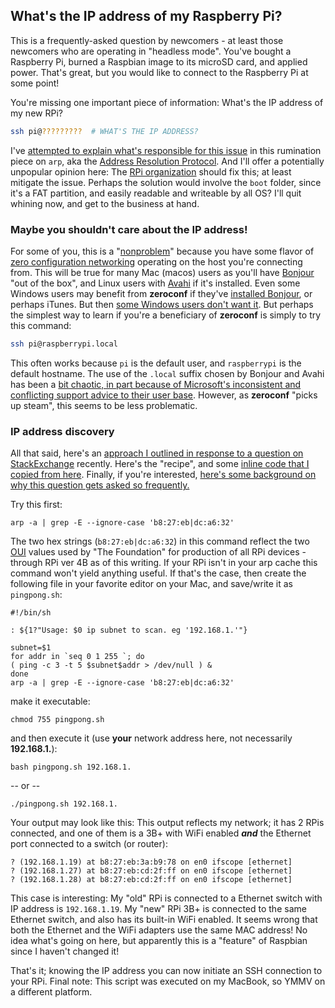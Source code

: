 ## What's the IP address of my Raspberry Pi?

This is a frequently-asked question by newcomers - at least those newcomers who are operating in "headless mode". You've bought a Raspberry Pi, burned a Raspbian image to its microSD card, and applied power. That's great, but you would like to connect to the Raspberry Pi at some point! 

You're missing one important piece of information: What's the IP address of my new RPi? 

```bash
ssh pi@?????????  # WHAT'S THE IP ADDRESS?
```

 I've [attempted to explain what's responsible for this issue](https://github.com/seamusdemora/PiFormulae/blob/master/ThinkingAboutARP.md) in this rumination piece on `arp`, aka the [Address Resolution Protocol](https://en.wikipedia.org/wiki/Address_Resolution_Protocol). And I'll offer a potentially unpopular opinion here: The [RPi organization](https://www.raspberrypi.org/about/) should fix this; at least mitigate the issue. Perhaps the solution would involve the `boot` folder, since it's a FAT partition, and easily readable and writeable by all OS? I'll quit whining now, and get to the business at hand. 

### Maybe you shouldn't care about the IP address! 

For some of you, this is a "[nonproblem](https://www.collinsdictionary.com/dictionary/english/nonproblem)" because you have some flavor of [zero configuration networking](https://en.wikipedia.org/wiki/Zero-configuration_networking) operating on the host you're connecting from. This will be true for many Mac (macos) users as you'll have [Bonjour](https://en.wikipedia.org/wiki/Bonjour_(software)) "out of the box", and Linux users with [Avahi](https://en.wikipedia.org/wiki/Avahi_(software)) if it's installed. Even some Windows users may benefit from **zeroconf** if they've [installed Bonjour](https://support.apple.com/downloads/Bonjour_for_Windows), or perhaps iTunes. But then [some Windows users don't want it](https://apple.stackexchange.com/questions/45765/do-i-really-need-bonjour-on-windows). But perhaps the simplest way to learn if you're a beneficiary of **zeroconf** is simply to try this command:  

```bash
ssh pi@raspberrypi.local
```

This often works because `pi` is the default user, and `raspberrypi` is the default hostname. The use of the `.local` suffix chosen by Bonjour and Avahi has been a [bit chaotic, in part because of Microsoft's inconsistent and conflicting support advice to their user base](https://en.wikipedia.org/wiki/.local). However, as **zeroconf** "picks up steam", this seems to be less problematic. 

### IP address discovery

All that said, here's an [approach I outlined in response to a question on StackExchange](https://raspberrypi.stackexchange.com/questions/82837/is-it-possible-to-set-a-static-ip-for-the-first-boot-of-headless-pi-ethernet-gad/82859#82859) recently. Here's the "recipe", and some [inline code that I copied from here](https://gist.github.com/blu3Alien/4585961). Finally, if you're interested, [here's some background on why this question gets asked so frequently.](https://github.com/seamusdemora/PiFormulae/blob/master/ThinkingAboutARP.md)

Try this first: 

```
arp -a | grep -E --ignore-case 'b8:27:eb|dc:a6:32'
```


The two hex strings (`b8:27:eb|dc:a6:32`) in this command reflect the two [OUI](https://en.wikipedia.org/wiki/Organizationally_unique_identifier) values used by "The Foundation" for production of all RPi devices - through RPi ver 4B as of this writing. If your RPi isn't in your arp cache this command won't yield anything useful. If that's the case, then create the following file in your favorite editor on your Mac, and save/write it as `pingpong.sh`: 
```
#!/bin/sh

: ${1?"Usage: $0 ip subnet to scan. eg '192.168.1.'"}

subnet=$1
for addr in `seq 0 1 255 `; do
( ping -c 3 -t 5 $subnet$addr > /dev/null ) &
done
arp -a | grep -E --ignore-case 'b8:27:eb|dc:a6:32'
```
make it executable:

```chmod 755 pingpong.sh``` 

and then execute it (use __your__ network address here, not necessarily __192.168.1.__):

```bash pingpong.sh 192.168.1.```

-- or --

```./pingpong.sh 192.168.1.```

Your output may look like this: This output reflects my network; it has 2 RPis connected, and one of them is a 3B+ with WiFi enabled ***and*** the Ethernet port connected to a switch (or router): 
```
? (192.168.1.19) at b8:27:eb:3a:b9:78 on en0 ifscope [ethernet]
? (192.168.1.27) at b8:27:eb:cd:2f:ff on en0 ifscope [ethernet]
? (192.168.1.28) at b8:27:eb:cd:2f:ff on en0 ifscope [ethernet]
```

This case is interesting: My "old" RPi is connected to a Ethernet switch with IP address is `192.168.1.19`. My "new" RPi 3B+ is connected to the same Ethernet switch, and also has its built-in WiFi enabled. It seems wrong that both the Ethernet and the WiFi adapters use the same MAC address! No idea what's going on here, but apparently this is a "feature" of Raspbian since I haven't changed it! 

That's it; knowing the IP address you can now initiate an SSH connection to your RPi. Final note: This script was executed on my MacBook, so YMMV on a different platform. 
